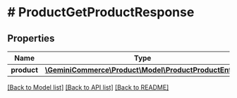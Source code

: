 # # ProductGetProductResponse


## Properties 


Name | Type | Description | Notes
------------ | ------------- | ------------- | -------------
**product**| [**\GeminiCommerce\Product\Model\ProductProductEntity**](ProductProductEntity.md) |   | [optional]


[[Back to Model list]](../../README.md#models) [[Back to API list]](../../README.md#endpoints) [[Back to README]](../../README.md)

